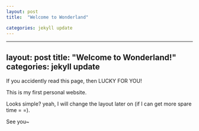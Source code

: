 ```yaml
---
layout: post
title:  "Welcome to Wonderland"

categories: jekyll update
---
```

---
layout: post
title:  "Welcome to Wonderland!"
categories: jekyll update
---
If you accidently read this page, then LUCKY FOR YOU!

This is my first personal website.

Looks simple? yeah, I will change the layout later on (if I can get more spare time = =).

See you~
